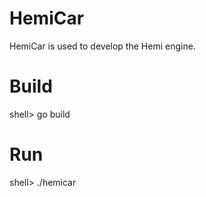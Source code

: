 HemiCar
=======

  HemiCar is used to develop the Hemi engine.


Build
=====

  shell> go build


Run
===

  shell> ./hemicar
